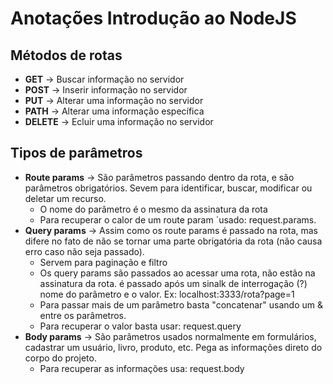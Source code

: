 # Anotações Introdução ao NodeJS
## Métodos de rotas
- **GET** -> Buscar informação no servidor
- **POST** -> Inserir informação no servidor
- **PUT** -> Alterar uma informação no servidor
- **PATH** -> Alterar uma informação específica
- **DELETE** -> Ecluir uma informação no servidor

## Tipos de parâmetros
- **Route params** -> São parâmetros passando dentro da rota, e são parâmetros obrigatórios. Sevem para identificar, buscar, modificar ou deletar um recurso.
	- O nome do parâmetro é o mesmo da assinatura da rota
	- Para recuperar o calor de um route param ´usado: request.params.
- **Query params** -> Assim como os route params é passado na rota, mas difere no fato de não se tornar uma parte obrigatória da rota (não causa erro caso não seja passado).
	- Servem para paginação e filtro
	- Os query params são passados ao acessar uma rota, não estão na assinatura da rota. é passado após um sinalk de interrogação (?) nome do parâmetro e o valor. Ex: localhost:3333/rota?page=1
	- Para passar mais de um parâmetro basta "concatenar" usando um & entre os parâmetros.
	- Para recuperar o valor basta usar: request.query
- **Body params** -> São parâmetros usados normalmente em formulários, cadastrar um usuário, livro, produto, etc. Pega as informações direto do corpo do projeto.
	- Para recuperar as informações usa: request.body
	